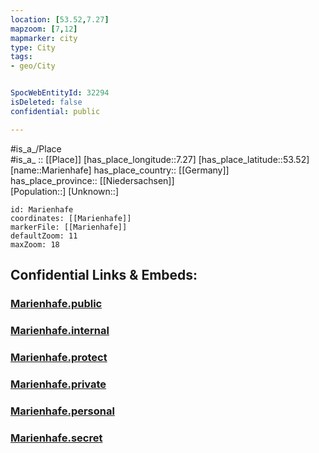 ```yaml
---
location: [53.52,7.27] 
mapzoom: [7,12] 
mapmarker: city 
type: City
tags:
- geo/City


SpocWebEntityId: 32294
isDeleted: false
confidential: public

---
```

#is_a_/Place  
#is_a_ :: [[Place]] 
[has_place_longitude::7.27] 
[has_place_latitude::53.52] 
[name::Marienhafe] 
has_place_country:: [[Germany]]  
has_place_province:: [[Niedersachsen]]  
[Population::] 
[Unknown::] 


```leaflet
id: Marienhafe
coordinates: [[Marienhafe]] 
markerFile: [[Marienhafe]] 
defaultZoom: 11 
maxZoom: 18
```


## Confidential Links & Embeds: 

### [Marienhafe.public](/_public/\Earth\Continent\Europe\Europe~Central\Germany\Germany~West\Niedersachsen\counties~Niedersachsen\Aurich\cities~Aurich\Brookmerland\boroughs~BrookmerlandMarienhafe.public.md) 

### [Marienhafe.internal](/_internal/\Earth\Continent\Europe\Europe~Central\Germany\Germany~West\Niedersachsen\counties~Niedersachsen\Aurich\cities~Aurich\Brookmerland\boroughs~BrookmerlandMarienhafe.internal.md) 

### [Marienhafe.protect](/_protect/\Earth\Continent\Europe\Europe~Central\Germany\Germany~West\Niedersachsen\counties~Niedersachsen\Aurich\cities~Aurich\Brookmerland\boroughs~BrookmerlandMarienhafe.protect.md) 

### [Marienhafe.private](/_private/\Earth\Continent\Europe\Europe~Central\Germany\Germany~West\Niedersachsen\counties~Niedersachsen\Aurich\cities~Aurich\Brookmerland\boroughs~BrookmerlandMarienhafe.private.md) 

### [Marienhafe.personal](/_personal/\Earth\Continent\Europe\Europe~Central\Germany\Germany~West\Niedersachsen\counties~Niedersachsen\Aurich\cities~Aurich\Brookmerland\boroughs~BrookmerlandMarienhafe.personal.md) 

### [Marienhafe.secret](/_secret/\Earth\Continent\Europe\Europe~Central\Germany\Germany~West\Niedersachsen\counties~Niedersachsen\Aurich\cities~Aurich\Brookmerland\boroughs~BrookmerlandMarienhafe.secret.md)


